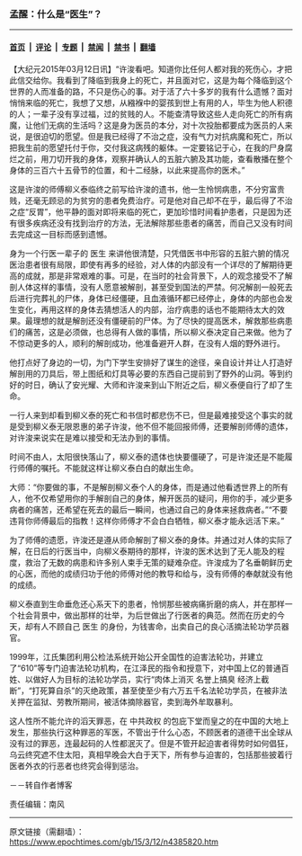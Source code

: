### 孟醒：什么是“医生”？

---

#### [首页](../../../..?n4385820) &nbsp;|&nbsp; [评论](../../../../../epoch-comment?n4385820) &nbsp;|&nbsp; [专题](../../../../../epoch-special?n4385820) &nbsp;|&nbsp; [禁闻](../../../../../epoch-news?n4385820) &nbsp;|&nbsp; [禁书](../../../../../books?n4385820) &nbsp;|&nbsp; [翻墙](https://github.com/gfw-breaker/nogfw/blob/master/README.md?n4385820)


<div class="post_content" id="artbody" itemprop="articleBody">
 <!-- article content begin -->
 <p>
  【大纪元2015年03月12日讯】“许浚看吧。知道你比任何人都对我的死伤心，才把此信交给你。我看到了降临到我身上的死亡，并且面对它，这是为每个降临到这个世界的人而准备的路，不只是伤心的事。对于活了六十多岁的我有什么遗憾？面对悄悄来临的死亡，我想了又想，从繈褓中的婴孩到世上有用的人，毕生为他人积德的人；一辈子没有享过福，过的贫贱的人。不能查清导致这些人走向死亡的所有病魔，让他们无病的生活吗？这是身为医员的本分，对十次投胎都要成为医员的人来说，是很迫切的愿望。但是我已经得了不治之症，没有气力对抗病魔和死亡，所以把我生前的愿望托付于你，交付我这病残的躯体。一定要铭记于心，在我的尸身腐烂之前，用刀切开我的身体，观察并确认人的五脏六腑及其功能，查看散播在整个身体的三百六十五骨节的位置，和十二经脉，以此来提高你的医术。”
 </p>
 <p>
  这是许浚的师傅柳义泰临终之前写给许浚的遗书，他一生怜悯病患，不分穷富贵贱，还毫无顾忌的为贫穷的患者免费治疗。可是他对自己却不在乎，最后得了不治之症“反胃”，他平静的面对即将来临的死亡，更加珍惜时间看护患者，只是因为还有很多疾病还没有找到治疗的方法，无法解除那些患者的痛苦，而自己又没有时间去完成这一目标而感到遗憾。
 </p>
 <p>
  身为一个行医一辈子的
  <ok href="https://www.epochtimes.com/gb/tag/%E5%8C%BB%E7%94%9F.html">
   医生
  </ok>
  来讲他很清楚，只凭借医书中形容的五脏六腑的情况医治患者很有局限，即使有再多的经验，对人体的内部没有一个详尽的了解期待更高的成就，那是非常艰难的事。可是，在当时的社会背景下，人的观念接受不了解剖人体这样的事情，没有人愿意被解剖，甚至受到国法的严禁。何况解剖一般死去后进行完葬礼的尸体，身体已经僵硬，且血液循环都已经停止，身体的内部也会发生变化，再用这样的身体去猜想活人的内部，治疗病患的话也不能期待太大的效果。最理想的就是解剖还没有僵硬前的尸体。为了尽快的提高医术，解救那些病患们的痛苦，这是必须做，也总得有人做的事情，所以柳义泰决定自己来做。他为了不惊动更多的人，顺利的解剖成功，他准备避开人群，在没有人烟的野外进行。
 </p>
 <p>
  他打点好了身边的一切，为门下学生安排好了谋生的途径，亲自设计并让人打造好解剖用的刀具后，带上图纸和灯具等必要的东西自己提前到了野外的山洞。等到约好的时日，确认了安光耀、大师和许浚来到山下附近之后，柳义泰便自行了却了生命。
 </p>
 <p>
  一行人来到却看到柳义泰的死亡和书信时都悲伤不已，但是最难接受这个事实的就是受到柳义泰无限恩惠的弟子许浚，他不但不能回报师傅，还要解剖师傅的遗体，对许浚来说实在是难以接受和无法办到的事情。
 </p>
 <p>
  时间不由人，太阳很快落山了，柳义泰的遗体也快要僵硬了，可是许浚还是不能履行师傅的嘱托。不能就这样让柳义泰白白的献出生命。
 </p>
 <p>
  大师：“你要做的事，不是解剖柳义泰个人的身体，而是通过他看透世界上的所有人，他不仅希望用你的手解剖自己的身体，解开医员的疑问，用你的手，减少更多病者的痛苦，还希望在死去的最后一瞬间，也通过自己的身体来拯救病者。”“不要违背你师傅最后的指教！这样你师傅才不会白白牺牲，柳义泰才能永远活下来。”
 </p>
 <p>
  为了师傅的遗愿，许浚还是遵从师命解剖了柳义泰的身体。并通过对人体的实际了解，在日后的行医当中，向柳义泰期待的那样，许浚的医术达到了无人能及的程度，救治了无数的病患和许多别人束手无策的疑难杂症。许浚成为了名垂朝鲜历史的心医，而他的成绩归功于他的师傅对他的教导和给与，没有师傅的奉献就没有他的成绩。
 </p>
 <p>
  柳义泰直到生命垂危还心系天下的患者，怜悯那些被病痛折磨的病人，并在那样一个社会背景中，做出那样的壮举，为后世做出了行医者的典范。然而在历史的今天，却有人不顾自己
  <ok href="https://www.epochtimes.com/gb/tag/%E5%8C%BB%E7%94%9F.html">
   医生
  </ok>
  的身份，为钱害命，出卖自己的良心活摘法轮功学员器官。
 </p>
 <p>
  1999年，江氏集团利用公检法系统开始公开全国性的迫害法轮功，并建立了“610”等专门迫害法轮功机构，在江泽民的指令和授意下，对中国上亿的普通百姓、以做好人为目标的法轮功学员，实行“肉体上消灭 名誉上搞臭 经济上截断”，“打死算自杀”的灭绝政策，甚至使至少有六万五千名法轮功学员，在被非法关押在监狱、劳教所期间，被活体摘除器官，卖到海外牟取暴利。
 </p>
 <p>
  这人性所不能允许的滔天罪恶，在
  <ok href="https://www.epochtimes.com/gb/tag/%E4%B8%AD%E5%85%B1%E6%94%BF%E6%9D%83.html">
   中共政权
  </ok>
  的包庇下堂而皇之的在中国的大地上发生，那些执行这种罪恶的军医，不管出于什么心态，不顾医者的道德干出全球从没有过的罪恶，连最起码的人性都泯灭了。但是不管开起迫害者得势时如何倡狂，乌云终究遮不住太阳，真相早晚会大白于天下，所有参与迫害的，包括那些披着行医者外衣的行恶者也终究会得到惩治。
 </p>
 <p>
  －－转自作者博客
 </p>
 <p>
  责任编辑：南风
 </p>
 <!-- article content end -->
 <div id="below_article_ad">
 </div>
</div>


---

原文链接（需翻墙）：https://www.epochtimes.com/gb/15/3/12/n4385820.htm